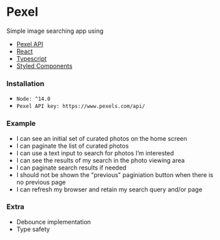 # Pexel

Simple image searching app using
- [Pexel API](https://www.pexels.com/api/) 
- [React](https://reactjs.org/)
- [Typescript](https://www.typescriptlang.org/)
- [Styled Components](https://styled-components.com/)

### Installation

- `Node: ^14.0`
- `Pexel API key: https://www.pexels.com/api/`

### Example
- I can see an initial set of curated photos on the home screen
- I can paginate the list of curated photos
- I can use a text input to search for photos Iʼm interested
- I can see the results of my search in the photo viewing area
- I can paginate search results if needed
- I should not be shown the "previous" paginiation button when there is no previous page
- I can refresh my browser and retain my search query and/or page

### Extra
- Debounce implementation
- Type safety
